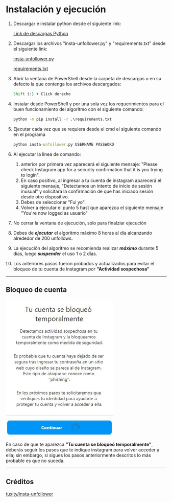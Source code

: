 # Instalación y ejecución

1. Descargar e instalar python desde el siguiente link:

    [Link de descargas Python](https://www.python.org/downloads/)

2. Descargar los archivos "insta-unfollower.py" y "requirements.txt" desde el siguiente link:

    [insta-unfollower.py](insta-unfollower.py)

    [requirements.txt](requirements.txt)

3. Abrir la ventana de PowerShell desde la carpeta de descargas o en su defecto la que contenga los archivos descargados:

   ~~~~cmd
   Shift (:) + Click derecho
   ~~~~

4. Instalar desde PowerShell y por una sola vez los requerimientos para el buen funcionamiento del algoritmo con el siguiente comando:

    ~~~~cmd
    python -m pip install -r .\requirements.txt
    ~~~~

5. Ejecutar cada vez que se requiera desde el cmd el siguiente comando en el programa

    ~~~~cmd
    python insta-unfollower.py USERNAME PASSWORD
    ~~~~

6. Al ejecutar la linea de comando:
   1. anterior por primera vez aparecerá el siguiente mensaje: "Please check Instagram app for a security confirmation that it is you trying to login".
   2. En caso positivo, al ingresar a tu cuenta de instagram aparecerá el siguiente mensaje, "Detectamos un intento de inicio de sesión inusual" y solicitará la confirmación de que has iniciado sesión desde otro dispositivo.
   3. Debes de seleccionar "Fui yo".
   4. Volver a ejecutar el punto 5 hast que aparezca el siguiente mensaje "You're now logged as usuario"
7. No cerrar la ventana de ejecución, solo para finalziar ejecución
8. Debes de ***ejecutar*** el algoritmo máximo 8 horas al día alcanzando alrededor de 200 unfollows.
9. La ejecución del algoritmo se recomienda realizar ***máximo*** durante 5 días, luego ***suspender*** el uso 1 o 2 días.
10. Los anteriores pasos fueron probados y actualizados para evitar el bloqueo de tu cuenta de instagram por **"Actividad sospechosa"**

---

## Bloqueo de cuenta

![alt](assets/BloqueoTemporal.JPG)

En caso de que te aparezca **"Tu cuenta se bloqueó temporalmente"**, deberás seguir los pasos que te indique instagram para volver acceder a ella; sin embargo, si sigues los pasos anteriormente descritos lo más probable es que no suceda.

---

## Créditos

[tuxity/insta-unfollower](https://github.com/tuxity/insta-unfollower)
